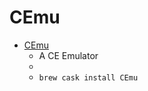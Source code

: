 # CEmu
- [CEmu](https://ce-programming.github.io/CEmu/)
  -  A CE Emulator
  - 
  - `brew cask install CEmu`
